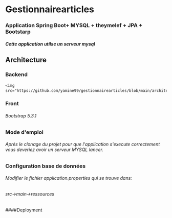 # Gestionnairearticles
### Application Spring Boot+ MYSQL + theymelef + JPA +  Bootstarp
##### Cette application utilse un serveur mysql
## Architecture 
### Backend 

    <img src="https://github.com/yamine99/gestionnairearticles/blob/main/architecture.PNG"/>
### Front
###### Bootstrap 5.3.1


### Mode d'emploi
###### Après le clonage du projet  pour que l'application s'execute correctement vous deveriez avoir un serveur MYSQL lancer.
### Configuration  base de données
###### Modifier le fichier application.properties qui se trouve dans:
###### src->main->ressources


####Deployment 




